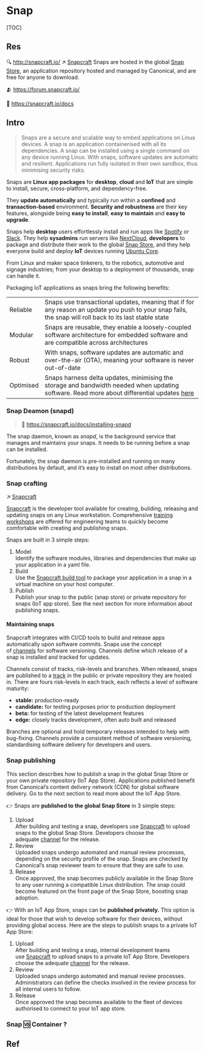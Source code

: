 # Snap

[TOC]



## Res
🔍 http://snapcraft.io/
↗ [Snapcraft](Snapcraft.md)
Snaps are hosted in the global [Snap Store](http://snapcraft.io/), an application repository hosted and managed by Canonical, and are free for anyone to download. 

🫂 https://forum.snapcraft.io/

📂 https://snapcraft.io/docs



## Intro
> Snaps are a secure and scalable way to embed applications on Linux devices. A snap is an application containerised with all its dependencies. A snap can be installed using a single command on any device running Linux. With snaps, software updates are automatic and resilient. Applications run fully isolated in their own sandbox, thus minimising security risks.

Snaps are **Linux app packages** for **desktop**, **cloud** and **IoT** that are simple to install, secure, cross-platform, and dependency-free.

They **update automatically** and typically run within a **confined** and **transaction-based** environment. **Security and robustness** are their key features, alongside being **easy to install**, **easy to maintain** and **easy to upgrade**.

Snaps help **desktop** users effortlessly install and run apps like [Spotify](https://snapcraft.io/spotify) or [Slack](https://snapcraft.io/slack). They help **sysadmins** run servers like [NextCloud](https://snapcraft.io/nextcloud), **developers** to package and distribute their work to the global [Snap Store](https://snapcraft.io/store), and they help everyone build and deploy **IoT** devices running [Ubuntu Core](https://ubuntu.com/core).

From Linux and maker space tinkerers, to the robotics, automotive and signage industries; from your desktop to a deployment of thousands, snap can handle it.

Packaging IoT applications as snaps bring the following benefits:

| | |
|---|---|
|Reliable|Snaps use transactional updates, meaning that if for any reason an update you push to your snap fails, the snap will roll back to its last stable state|
|Modular|Snaps are reusable, they enable a loosely-coupled software architecture for embedded software and are compatible across architectures|
|Robust|With snaps, software updates are automatic and over-the-air (OTA), meaning your software is never out-of-date|
|Optimised|Snaps harness delta updates, minimising the storage and bandwidth needed when updating software. Read more about differential updates [here](https://ubuntu.com/engage/snap-deltas)|


### Snap Deamon (snapd)
> 🔗 https://snapcraft.io/docs/installing-snapd

The snap daemon, known as _snapd_, is the background service that manages and maintains your snaps. It needs to be running before a snap can be installed.

Fortunately, the snap daemon is pre-installed and running on many distributions by default, and it’s easy to install on most other distributions.


### Snap crafting
↗ [Snapcraft](Snapcraft.md)

[Snapcraft](https://snapcraft.io/snapcraft) is the developer tool available for creating, building, releasing and updating snaps on any Linux workstation. Comprehensive [training workshops](https://ubuntu.com/smart-start/guide/training-workshops) are offered for engineering teams to quickly become comfortable with creating and publishing snaps.

Snaps are built in 3 simple steps:
1. Model  
    Identify the software modules, libraries and dependencies that make up your application in a yaml file.
2. Build  
    Use the [Snapcraft build tool](https://snapcraft.io/snapcraft) to package your application in a snap in a virtual machine on your host computer.
3. Publish  
    Publish your snap to the public (snap store) or private repository for snaps (IoT app store). See the next section for more information about publishing snaps.
#### Maintaining snaps
Snapcraft integrates with CI/CD tools to build and release apps automatically upon software commits. Snaps use the concept of [channels](https://snapcraft.io/docs/channels) for software versioning. Channels define which release of a snap is installed and tracked for updates.

Channels consist of tracks, risk-levels and branches. When released, snaps are published to a [track](https://snapcraft.io/docs/channels) in the public or private repository they are hosted in. There are fours risk-levels in each track, each reflects a level of software maturity:

- **stable:** production-ready
- **candidate:** for testing purposes prior to production deployment
- **beta:** for testing of the latest development features
- **edge:** closely tracks development, often auto built and released

Branches are optional and hold temporary releases intended to help with bug-fixing. Channels provide a consistent method of software versioning, standardising software delivery for developers and users.


### Snap publishing
This section describes how to publish a snap in the global Snap Store or your own private repository (IoT App Store). Applications published benefit from Canonical’s content delivery network (CDN) for global software delivery. Go to the next section to read more about the IoT App Store.

👉 Snaps are **published to the global Snap Store** in 3 simple steps:
1. Upload  
    After building and testing a snap, developers use [Snapcraft](https://snapcraft.io/docs/releasing-your-app) to upload snaps to the global Snap Store. Developers choose the adequate [channel](https://snapcraft.io/docs/release-management) for the release.
2. Review  
    Uploaded snaps undergo automated and manual review processes, depending on the security profile of the snap. Snaps are checked by Canonical’s snap reviewer team to ensure that they are safe to use.
3. Release  
    Once approved, the snap becomes publicly available in the Snap Store to any user running a compatible Linux distribution. The snap could become featured on the front page of the Snap Store, boosting snap adoption.

👉 With an IoT App Store, snaps can be **published privately.** This option is ideal for those that wish to develop software for their devices, without providing global access. Here are the steps to publish snaps to a private IoT App Store:
1. Upload  
    After building and testing a snap, internal development teams use [Snapcraft](https://snapcraft.io/docs/releasing-your-app) to upload snaps to a private IoT App Store. Developers choose the adequate [channel](https://snapcraft.io/docs/release-management) for the release.
2. Review  
    Uploaded snaps undergo automated and manual review processes. Administrators can define the checks involved in the review process for all internal users to follow.
3. Release  
    Once approved the snap becomes available to the fleet of devices authorised to connect to your IoT app store.


### Snap 🆚 Container ?



## Ref

